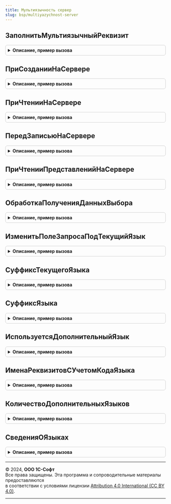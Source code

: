 ```yaml
---
title: Мультиязычность сервер
slug: bsp/multiyazychnost-server
---
```



## ЗаполнитьМультиязычныйРеквизит
<details style="margin: 1em 0; padding: 0.5em; border: 1px solid #ccc; border-radius: 6px;">

<summary style="font-weight: bold; cursor: pointer;">Описание, пример вызова</summary>

```bsl

// Для вызова из обработчика ПриНачальномЗаполненииЭлементов.
// Заполняет колонки с именами ИмяРеквизита_<КодЯзыка> текстовыми значениями для указанных кодов языков.
//
// Параметры:
//  Элемент        - СтрокаТаблицыЗначений - заполняемая строка таблицы с колонками ИмяРеквизита_КодЯзыка.
//  ИмяРеквизита   - Строка - имя реквизита. Например, "Наименование"
//  ИсходнаяСтрока - Строка - строка в формате НСтр. Например, "ru = 'Сообщение на русском'; en = 'English message'".
//  КодыЯзыков     - Массив - коды языков, на которых нужно заполнить строки.
//
// Пример:
//
//  МультиязычностьСервер.ЗаполнитьМультиязычныйРеквизит(Элемент, "Наименование", "ru = 'Сообщение на русском'; en =
//  'English message'", КодыЯзыков);
//
Процедура ЗаполнитьМультиязычныйРеквизит(Элемент, ИмяРеквизита, ИсходнаяСтрока, КодыЯзыков = Неопределено) Экспорт
```

Пример вызова
```bsl
МультиязычностьСервер.ЗаполнитьМультиязычныйРеквизит(Элемент, ИмяРеквизита, ИсходнаяСтрока, КодыЯзыков);
```
</details>

## ПриСозданииНаСервере
<details style="margin: 1em 0; padding: 0.5em; border: 1px solid #ccc; border-radius: 6px;">

<summary style="font-weight: bold; cursor: pointer;">Описание, пример вызова</summary>

```bsl

// Вызывается из обработчика ПриСозданииНаСервере формы объекта. Добавляет кнопку открытия в поля ввода
// мультиязычных реквизитов на этой форме. Нажатие кнопки открывает окно ввода значения реквизита на всех
// имеющихся в конфигурации языках.
//
// Параметры:
//   Форма  - ФормаКлиентскогоПриложения - форма объекта.
//   Объект - ДанныеФормыСтруктура:
//     * Ссылка - ЛюбаяСсылка
//  ИмяОбъекта - Строка - для форм списка имя динамического списка на форме. По умолчанию, "Список".
//                        Для других форм имя основного реквизита на форме. Следует использовать,
//                        если имя отличается от стандартных: "Объект", "Запись", "Список".
//
Процедура ПриСозданииНаСервере(Форма, Объект = Неопределено, ИмяОбъекта = Неопределено) Экспорт
```

Пример вызова
```bsl
МультиязычностьСервер.ПриСозданииНаСервере(Форма, Объект, ИмяОбъекта);
```
</details>

## ПриЧтенииНаСервере
<details style="margin: 1em 0; padding: 0.5em; border: 1px solid #ccc; border-radius: 6px;">

<summary style="font-weight: bold; cursor: pointer;">Описание, пример вызова</summary>

```bsl

// Вызывается из обработчика ПриЧтениеНаСервере формы объекта для заполнения значений мультиязычных
// реквизитов формы на текущем языке пользователя.
//
// Параметры:
//  Форма         - ФормаКлиентскогоПриложения - форма объекта.
//  ТекущийОбъект - Произвольный - объект, который был получен в обработчике формы ПриЧтенииНаСервере.
//  ИмяОбъекта - Строка - имя основного реквизита на форме. Следует использовать,
//                        если имя отличается от стандартных: "Объект", "Запись", "Список".
//
Процедура ПриЧтенииНаСервере(Форма, ТекущийОбъект, ИмяОбъекта = Неопределено) Экспорт
```

Пример вызова
```bsl
МультиязычностьСервер.ПриЧтенииНаСервере(Форма, ТекущийОбъект, ИмяОбъекта);
```
</details>

## ПередЗаписьюНаСервере
<details style="margin: 1em 0; padding: 0.5em; border: 1px solid #ccc; border-radius: 6px;">

<summary style="font-weight: bold; cursor: pointer;">Описание, пример вызова</summary>

```bsl

// Вызывается из обработчика ПередЗаписьюНаСервере формы объекта или при программной записи объекта
// для записи значений мультиязычных реквизитов в соответствии с текущим языком пользователя.
//
// Параметры:
//  ТекущийОбъект - БизнесПроцессОбъект
//                - ДокументОбъект
//                - ЗадачаОбъект
//                - ПланВидовРасчетаОбъект
//                - ПланВидовХарактеристикОбъект
//                - ПланОбменаОбъект
//                - ПланСчетовОбъект
//                - СправочникОбъект - записываемый объект.
//
Процедура ПередЗаписьюНаСервере(ТекущийОбъект) Экспорт
```

Пример вызова
```bsl
МультиязычностьСервер.ПередЗаписьюНаСервере(ТекущийОбъект) 
```
</details>

## ПриЧтенииПредставленийНаСервере
<details style="margin: 1em 0; padding: 0.5em; border: 1px solid #ccc; border-radius: 6px;">

<summary style="font-weight: bold; cursor: pointer;">Описание, пример вызова</summary>

```bsl

// Вызывается из модуля объекта для заполнения значений мультиязычных
// реквизитов объекта на текущем языке пользователя.
//
// Параметры:
//  Объект - БизнесПроцессОбъект
//         - ДокументОбъект
//         - ЗадачаОбъект
//         - ПланВидовРасчетаОбъект
//         - ПланВидовХарактеристикОбъект
//         - ПланОбменаОбъект
//         - ПланСчетовОбъект
//         - СправочникОбъект - объект данных.
//
Процедура ПриЧтенииПредставленийНаСервере(Объект) Экспорт
```

Пример вызова
```bsl
МультиязычностьСервер.ПриЧтенииПредставленийНаСервере(Объект) 
```
</details>

## ОбработкаПолученияДанныхВыбора
<details style="margin: 1em 0; padding: 0.5em; border: 1px solid #ccc; border-radius: 6px;">

<summary style="font-weight: bold; cursor: pointer;">Описание, пример вызова</summary>

```bsl

// Вызывается из обработчика ОбработкаПолученияДанныхВыбора для формирования списка при вводе по строке,
// автоподборе текста и быстром выбора, а также при выполнении метода ПолучитьДанныеВыбора.
// Список содержит варианты на всех языках с учетом реквизитов определенных в свойстве ВводПоСтроке.
//
// Параметры:
//  ДанныеВыбора         - СписокЗначений - данные для выбора.
//  Параметры            - Структура - содержит параметры выбора.
//  СтандартнаяОбработка - Булево  - данный параметр передается признак выполнения стандартной (системной) обработки события.
//  ОбъектМетаданных     - ОбъектМетаданныхБизнесПроцесс
//                       - ОбъектМетаданныхДокумент
//                       - ОбъектМетаданныхЗадача
//                       - ОбъектМетаданныхПланВидовРасчета
//                       - ОбъектМетаданныхПланВидовХарактеристик
//                       - ОбъектМетаданныхПланОбмена
//                       - ОбъектМетаданныхПланСчетов
//                       - ОбъектМетаданныхСправочник
//                       - ОбъектМетаданныхТаблица - объект метаданных, для которого формируется список выбора.
//
Процедура ОбработкаПолученияДанныхВыбора(ДанныеВыбора, Знач Параметры, СтандартнаяОбработка, ОбъектМетаданных) Экспорт
```

Пример вызова
```bsl
МультиязычностьСервер.ОбработкаПолученияДанныхВыбора(ДанныеВыбора, Параметры, СтандартнаяОбработка, ОбъектМетаданных) 
```
</details>

## ИзменитьПолеЗапросаПодТекущийЯзык
<details style="margin: 1em 0; padding: 0.5em; border: 1px solid #ccc; border-radius: 6px;">

<summary style="font-weight: bold; cursor: pointer;">Описание, пример вызова</summary>

```bsl

// Добавляет к имени поля в тексте запроса языковой суффикс текущего языка.
// Примеры конвертации полей:
//   - если параметр ИмяПоля равно "Свойства.Заголовок", то поле преобразует в "Свойства.ЗаголовокЯзык1";
//   - если параметр ИмяПоля равно "Свойства.Заголовок КАК Заголовок",
//   то поле преобразует в "Свойства.ЗаголовокЯзык1 КАК Заголовок".
//
// Параметры:
//  ТекстЗапроса - Строка - текст запроса в котором изменяется имя поля
//  ИмяПоля - Строка - имя заменяемого поля
//
Процедура ИзменитьПолеЗапросаПодТекущийЯзык(ТекстЗапроса, ИмяПоля) Экспорт
```

Пример вызова
```bsl
МультиязычностьСервер.ИзменитьПолеЗапросаПодТекущийЯзык(ТекстЗапроса, ИмяПоля) 
```
</details>

## СуффиксТекущегоЯзыка
<details style="margin: 1em 0; padding: 0.5em; border: 1px solid #ccc; border-radius: 6px;">

<summary style="font-weight: bold; cursor: pointer;">Описание, пример вызова</summary>

```bsl

// Возвращает суффикс дополнительного языка для текущего языка интерфейса пользователя.
//
// Возвращаемое значение:
//  Строка - суффикс языка, который добавляются к имени реквизита в котором хранится значение на указанном языке.
//           Например, суффикс "Язык1", для реквизита "НаименованиеЯзык1"
//
Функция СуффиксТекущегоЯзыка() Экспорт
```

Пример вызова
```bsl
Результат = МультиязычностьСервер.СуффиксТекущегоЯзыка() 
```
</details>

## СуффиксЯзыка
<details style="margin: 1em 0; padding: 0.5em; border: 1px solid #ccc; border-radius: 6px;">

<summary style="font-weight: bold; cursor: pointer;">Описание, пример вызова</summary>

```bsl

// По коду языка возвращает суффикс дополнительного языка.
//
// Параметры:
//  КодЯзыка - Строка - короткие буквенные представления языков. Например, "en".
//
// Возвращаемое значение:
//  Строка - суффикс языка, который добавляются к имени реквизита в котором хранится значение на указанном языке.
//           Например, суффикс "Язык1", для реквизита "НаименованиеЯзык1"
//
Функция СуффиксЯзыка(КодЯзыка) Экспорт
```

Пример вызова
```bsl
Результат = МультиязычностьСервер.СуффиксЯзыка(КодЯзыка) 
```
</details>

## ИспользуетсяДополнительныйЯзык
<details style="margin: 1em 0; padding: 0.5em; border: 1px solid #ccc; border-radius: 6px;">

<summary style="font-weight: bold; cursor: pointer;">Описание, пример вызова</summary>

```bsl

// Определяет используется ли в приложении переданный дополнительный язык.
//
// Параметры:
//  ПорядковыйНомерЯзыка - Число - номер языка в суффиксе дополнительного языка. Например, 1 для "Язык1".
//
// Возвращаемое значение:
//  Булево - если, Истина, то дополнительный язык включен в приложении и используется.
//
Функция ИспользуетсяДополнительныйЯзык(ПорядковыйНомерЯзыка) Экспорт
```

Пример вызова
```bsl
Результат = МультиязычностьСервер.ИспользуетсяДополнительныйЯзык(ПорядковыйНомерЯзыка) 
```
</details>

## ИменаРеквизитовСУчетомКодаЯзыка
<details style="margin: 1em 0; padding: 0.5em; border: 1px solid #ccc; border-radius: 6px;">

<summary style="font-weight: bold; cursor: pointer;">Описание, пример вызова</summary>

```bsl

// Возвращает имена реквизитов с учетом переданного кода языка.
//
// Параметры:
//  ИменаРеквизитов - Строка - список имена реквизитов через запятую. Например, "Наименование,Комментарий"
//  КодЯзыка - Строка - код языка, если не указан, то список будет сформирования для текущего языка пользователя.
//
// Возвращаемое значение:
//  Соответствие из КлючИЗначение:
//   * Ключ - Строка - имя реквизита, Например, "Наименование"
//   * Значение - Строка - имя реквизита с суффиксом языка. Например, "НаименованияЯзык2"
//
Функция ИменаРеквизитовСУчетомКодаЯзыка(ИменаРеквизитов, КодЯзыка = "") Экспорт
```

Пример вызова
```bsl
Результат = МультиязычностьСервер.ИменаРеквизитовСУчетомКодаЯзыка(ИменаРеквизитов, КодЯзыка);
```
</details>

## КоличествоДополнительныхЯзыков
<details style="margin: 1em 0; padding: 0.5em; border: 1px solid #ccc; border-radius: 6px;">

<summary style="font-weight: bold; cursor: pointer;">Описание, пример вызова</summary>

```bsl

// Возвращает количество дополнительных языков.
//
// Возвращаемое значение:
//  Число - количество дополнительных языков в конфигурации
//
Функция КоличествоДополнительныхЯзыков() Экспорт
```

Пример вызова
```bsl
Результат = МультиязычностьСервер.КоличествоДополнительныхЯзыков() 
```
</details>

## СведенияОЯзыках
<details style="margin: 1em 0; padding: 0.5em; border: 1px solid #ccc; border-radius: 6px;">

<summary style="font-weight: bold; cursor: pointer;">Описание, пример вызова</summary>

```bsl

// Возвращает обобщенные сведения о языках.
// Структура содержит свойства вида "Язык + номер языка" (например, Язык1) с кодами языков.
// Количество таких свойств соответствует числу дополнительных языков.
//
// Возвращаемое значение:
//  ФиксированнаяСтруктура:
//    * Язык0 - Строка - код основного языка.
//    * КоличествоДополнительныхЯзыков - Число - количество дополнительных языков в конфигурации
//    * ОсновнойЯзык - Строка - код основного языка.
//    * Используется - ФиксированнаяСтруктура:
//      ** Ключ - Строка - суффикса языка
//      ** Значение - Булево - Истина, если язык включен в приложении.
//
Функция СведенияОЯзыках() Экспорт
```

Пример вызова
```bsl
Результат = МультиязычностьСервер.СведенияОЯзыках() 
```
</details>

---

© 2024, **ООО 1С-Софт**  
Все права защищены. Эта программа и сопроводительные материалы предоставляются  
в соответствии с условиями лицензии [Attribution 4.0 International (CC BY 4.0)](https://creativecommons.org/licenses/by/4.0/legalcode).

---
